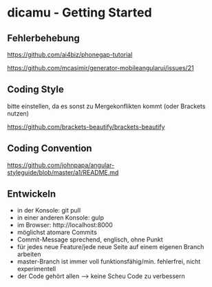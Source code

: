 # dicamu - Getting Started

## Fehlerbehebung
https://github.com/ai4biz/phonegap-tutorial

https://github.com/mcasimir/generator-mobileangularui/issues/21

## Coding Style
bitte einstellen, da es sonst zu Mergekonflikten kommt (oder Brackets nutzen)

https://github.com/brackets-beautify/brackets-beautify


## Coding Convention
https://github.com/johnpapa/angular-styleguide/blob/master/a1/README.md


## Entwickeln
* in der Konsole: git pull
* in einer anderen Konsole: gulp
* im Browser: http://localhost:8000
* möglichst atomare Commits
* Commit-Message sprechend, englisch, ohne Punkt
* für jedes neue Feature/jede neue Seite auf einem eigenen Branch arbeiten
* master-Branch ist immer voll funktionsfähig/min. fehlerfrei, nicht experimentell
* der Code gehört allen --> keine Scheu Code zu verbessern
